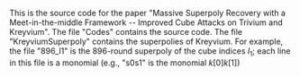 This is the source code for the paper "Massive Superpoly Recovery with a
Meet-in-the-middle Framework -- Improved Cube Attacks on Trivium and Kreyvium".
The file "Codes" contains the source code.
The file "KreyviumSuperpoly" contains the superpolies of Kreyvium. For example, the file "896_I1" is the 896-round superpoly of the cube indices $I_1$; each line in this file is a monomial (e.g., "s0s1" is the monomial $k[0]k[1]$)
